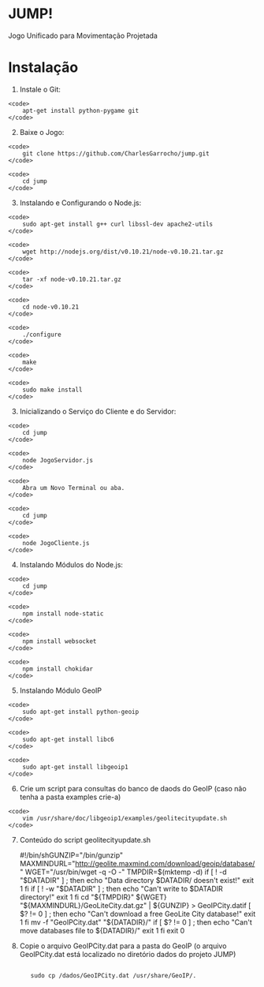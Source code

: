 JUMP!
=====
Jogo Unificado para Movimentação Projetada

# Instalação

  1. Instale o Git:

    <code>
        apt-get install python-pygame git
    </code>
   

  2. Baixe o Jogo:

    <code>
        git clone https://github.com/CharlesGarrocho/jump.git
    </code>

    <code>
        cd jump
    </code>


  3. Instalando e Configurando o Node.js:

    <code>
        sudo apt-get install g++ curl libssl-dev apache2-utils
    </code>

    <code>
        wget http://nodejs.org/dist/v0.10.21/node-v0.10.21.tar.gz
    </code>

    <code>
        tar -xf node-v0.10.21.tar.gz
    </code>

    <code>
        cd node-v0.10.21
    </code>

    <code>
        ./configure
    </code>

    <code>
        make
    </code>
 
    <code>
        sudo make install
    </code>


  3. Inicializando o Serviço do Cliente e do Servidor:

    <code>
        cd jump
    </code>

    <code>
        node JogoServidor.js
    </code>

    <code>
        Abra um Novo Terminal ou aba.
    </code>

    <code>
        cd jump
    </code>

    <code>
        node JogoCliente.js
    </code>

  4. Instalando Módulos do Node.js:

    <code>
        cd jump
    </code>

    <code>
        npm install node-static
    </code>

    <code>
        npm install websocket
    </code>

    <code>
        npm install chokidar
    </code>

  5. Instalando Módulo GeoIP

    <code>
        sudo apt-get install python-geoip
    </code>
    
    <code>
        sudo apt-get install libc6
    </code>
    
    <code>
        sudo apt-get install libgeoip1
    </code>        

  6. Crie um script para consultas do banco de daods do GeoIP (caso não tenha a pasta examples crie-a)
  
    <code>
        vim /usr/share/doc/libgeoip1/examples/geolitecityupdate.sh
    </code>
    
  7. Conteúdo do script geolitecityupdate.sh

        #!/bin/shGUNZIP="/bin/gunzip"
        MAXMINDURL="http://geolite.maxmind.com/download/geoip/database/"
        WGET="/usr/bin/wget -q -O -"
        TMPDIR=$(mktemp -d)
        if [ ! -d "$DATADIR" ] ; then
        echo "Data directory $DATADIR/ doesn't exist!"
        exit 1
        fi
        if [ ! -w "$DATADIR" ] ; then
        echo "Can't write to $DATADIR directory!"
        exit 1
        fi
        cd "${TMPDIR}"
        ${WGET} "${MAXMINDURL}/GeoLiteCity.dat.gz" | ${GUNZIP} > GeoIPCity.datif [ $? != 0 ] ; then
        echo "Can't download a free GeoLite City database!"
        exit 1
        fi
        mv -f "GeoIPCity.dat" "${DATADIR}/"
        if [ $? != 0 ] ; then
        echo "Can't move databases file to ${DATADIR}/"
        exit 1
        fi
        exit 0

    
  8. Copie o arquivo GeoIPCity.dat para a pasta do GeoIP (o arquivo GeoIPCity.dat está localizado no diretório dados do projeto JUMP)
  
      <code>
        sudo cp /dados/GeoIPCity.dat /usr/share/GeoIP/.
      </code>
